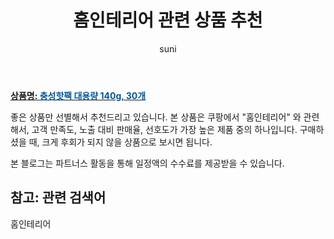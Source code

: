 ﻿---
layout: post
title:  "홈인테리어 관련 상품 추천" 
author: suni
categories: [ 선물 ]
tags: []
image: https://static.coupangcdn.com/image/retail/images/2017/11/23/14/5/54459d3a-be4e-489c-96c5-8ccb0ab8ace4.jpg 
description: "쿠팡에서 관련 상품으로 가장 고객 선호도가 높은 제품 중 하나입니다."
---
<a href="https://link.coupang.com/re/AFFSDP?lptag=AF5011742&pageKey=48835111&itemId=172827299&vendorItemId=3414447349&traceid=V0-113-2b88d4a37c335ba3"><b>상품명: <font color='#01579B'>충성핫팩 대용량 140g, 30개</font></b></a>

좋은 상품만 선별해서 추천드리고 있습니다.
본 상품은 쿠팡에서 "홈인테리어" 와 관련해서, 고객 만족도, 노출 대비 판매율, 선호도가 가장 높은 제품 중의 하나입니다.
구매하셨을 때, 크게 후회가 되지 않을 상품으로 보시면 됩니다. 

본 블로그는 파트너스 활동을 통해 일정액의 수수료를 제공받을 수 있습니다.

## 참고: 관련 검색어    
홈인테리어